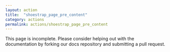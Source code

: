 ```yaml
---
layout: action
title:  "shoestrap_page_pre_content"
category: actions
permalink: actions/shoestrap_page_pre_content
---
```


This page is incomplete. Please consider helping out with the documentation by forking our docs repository and submitting a pull request.